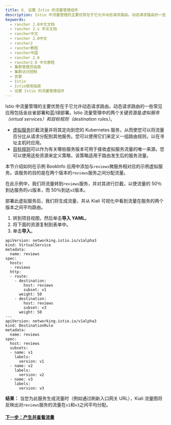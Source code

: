 ```yaml
---
title: 6. 设置 Istio 的流量管理组件
description: Istio 中流量管理的主要优势在于它允许动态请求路由。动态请求路由的一些常见应用包括金丝雀部署和蓝/绿部署。Istio 流量管理中的两个关键资源是虚拟服务（virtual services）和目标规则（destination rules）。本节介绍如何在示例 BookInfo 应用中添加与`reviews`微服务相对应的示例虚拟服务。该服务的目的是在两个版本的`reviews`服务之间分配流量。
keywords:
  - rancher 2.0中文文档
  - rancher 2.x 中文文档
  - rancher中文
  - rancher 2.0中文
  - rancher2
  - rancher教程
  - rancher中国
  - rancher 2.0
  - rancher2.0 中文教程
  - 集群管理员指南
  - 集群访问控制
  - 告警
  - Istio
  - Istio使用指南
  - 设置 Istio 的流量管理组件
---
```


Istio 中流量管理的主要优势在于它允许动态请求路由。动态请求路由的一些常见应用包括金丝雀部署和蓝/绿部署。Istio 流量管理中的两个关键资源是*虚拟服务（virtual services）*和*目标规则（destination rules）*。

- [虚拟服务](https://istio.io/docs/reference/config/networking/v1alpha3/virtual-service/)拦截流量并将其定向到您的 Kubernetes 服务，从而使您可以将流量百分比从请求分配到其他服务。您可以使用它们来定义一组路由规则，以在寻址主机时应用。
- [目标规则](https://istio.io/docs/reference/config/networking/v1alpha3/destination-rule/)可以作为有关哪些服务版本可用于接收虚拟服务流量的唯一来源。您可以使用这些资源来定义策略，该策略适用于路由发生后的服务流量。

本节介绍如何在示例 BookInfo 应用中添加与`reviews`微服务相对应的示例虚拟服务。该服务的目的是在两个版本的`reviews`服务之间分配流量。

在此示例中，我们将流量转到`reviews`服务，并对其进行拦截，以使流量的 50％到达服务的`v1`版本，而 50％到达`v2`版本。

部署此虚拟服务后，我们将生成流量，并从 Kiali 可视化中看到流量在服务的两个版本之间平均路由。

1. 转到项目视图，然后单击**导入 YAML**。
1. 将下面的资源复制到表单中。
1. 单击**导入**。

```
apiVersion: networking.istio.io/v1alpha3
kind: VirtualService
metadata:
  name: reviews
spec:
  hosts:
  - reviews
  http:
  - route:
    - destination:
        host: reviews
        subset: v1
      weight: 50
    - destination:
        host: reviews
        subset: v3
      weight: 50
---
apiVersion: networking.istio.io/v1alpha3
kind: DestinationRule
metadata:
  name: reviews
spec:
  host: reviews
  subsets:
  - name: v1
    labels:
      version: v1
  - name: v2
    labels:
      version: v2
  - name: v3
    labels:
      version: v3
```

**结果：** 当您为此服务生成流量时（例如通过刷新入口网关 URL），Kiali 流量图将反映出对`reviews`服务的流量在`v1`和`v3`之间平均分配。

#### [下一步：产生并查看流量](/docs/cluster-admin/tools/istio/setup/view-traffic/_index)

